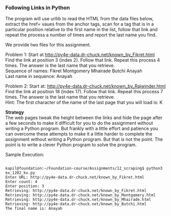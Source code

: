 ### Following Links in Python

The program will use urllib to read the HTML from the data files below, extract the href= vaues from the anchor tags, scan for a tag that is in a particular position relative to the first name in the list, follow that link and repeat the process a number of times and report the last name you find.

We provide two files for this assignment.

Problem 1: Start at http://py4e-data.dr-chuck.net/known_by_Fikret.html <br/>
Find the link at position 3 (index 2). Follow that link. Repeat this process 4 times. The answer is the last name that you retrieve.<br/>
Sequence of names: Fikret Montgomery Mhairade Butchi Anayah <br/>
Last name in sequence: Anayah<br/>

Problem 2: Start at: http://py4e-data.dr-chuck.net/known_by_Rajwinder.html <br/>
Find the link at position 18 (index 17). Follow that link. Repeat this process 7 times. The answer is the last name that you retrieve.<br/>
Hint: The first character of the name of the last page that you will load is: K

**Strategy**<br/>
The web pages tweak the height between the links and hide the page after a few seconds to make it difficult for you to do the assignment without writing a Python program. But frankly with a little effort and patience you can overcome these attempts to make it a little harder to complete the assignment without writing a Python program. But that is not the point. The point is to write a clever Python program to solve the program.




Sample Execution:
<pre><code>
kapil@foundation:~/Foundation-course/Assignments/12_scraping$ python3 ex_1202_kv.py 
Enter URL: http://py4e-data.dr-chuck.net/known_by_Fikret.html
Enter count: 4
Enter position: 3
Retrieving: http://py4e-data.dr-chuck.net/known_by_Fikret.html
Retrieving: http://py4e-data.dr-chuck.net/known_by_Montgomery.html
Retrieving: http://py4e-data.dr-chuck.net/known_by_Mhairade.html
Retrieving: http://py4e-data.dr-chuck.net/known_by_Butchi.html
The final name is: Anayah
</code></pre>

